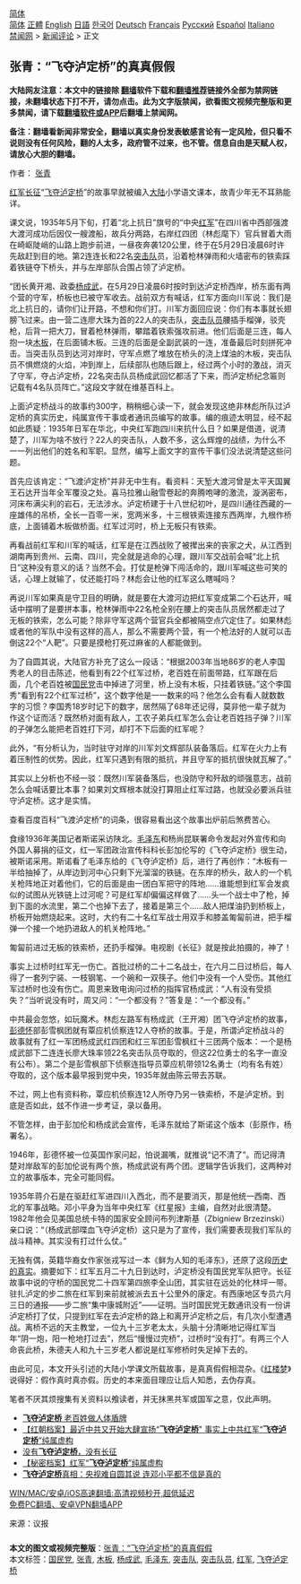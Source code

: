  <!-- 面包屑导航 --> <div class="breadcrumb"><!-- GTranslate: https://gtranslate.io/ -->  <div class="switcher notranslate">  <div class="selected">  <a href="#" onclick="return false;"> 简体</a>  </div>  <div class="option">  <a href="https://www.bannedbook.org" onclick="doGTranslate('zh-CN|zh-CN');jQuery('div.switcher div.selected a').html(jQuery(this).html());return false;" title="简体中文" class="nturl selected"> 简体</a>  <a href="https://www.bannedbook.org/zh-tw/" onclick="doGTranslate('zh-CN|zh-TW');jQuery('div.switcher div.selected a').html(jQuery(this).html());return false;" title="繁體中文" class="nturl"> 正體</a>  <a href="https://www.bannedbook.org/en/" onclick="doGTranslate('zh-CN|en');jQuery('div.switcher div.selected a').html(jQuery(this).html());return false;" title="English" class="nturl"> English</a>  <a href="https://www.bannedbook.org/ja/" onclick="doGTranslate('zh-CN|ja');jQuery('div.switcher div.selected a').html(jQuery(this).html());return false;" title="日本語" class="nturl"> 日語</a>  <a href="https://www.bannedbook.org/ko/" onclick="doGTranslate('zh-CN|ko');jQuery('div.switcher div.selected a').html(jQuery(this).html());return false;" title="한국어" class="nturl"> 한국어</a>  <a href="https://www.bannedbook.org/de/" onclick="doGTranslate('zh-CN|de');jQuery('div.switcher div.selected a').html(jQuery(this).html());return false;" title="Deutsch" class="nturl"> Deutsch</a>  <a href="https://www.bannedbook.org/fr/" onclick="doGTranslate('zh-CN|fr');jQuery('div.switcher div.selected a').html(jQuery(this).html());return false;" title="Français" class="nturl"> Français</a>  <a href="https://www.bannedbook.org/ru/" onclick="doGTranslate('zh-CN|ru');jQuery('div.switcher div.selected a').html(jQuery(this).html());return false;" title="Русский" class="nturl"> Русский</a>  <a href="https://www.bannedbook.org/es/" onclick="doGTranslate('zh-CN|es');jQuery('div.switcher div.selected a').html(jQuery(this).html());return false;" title="Español" class="nturl"> Español</a>  <a href="https://www.bannedbook.org/it/" onclick="doGTranslate('zh-CN|it');jQuery('div.switcher div.selected a').html(jQuery(this).html());return false;" title="Italiano" class="nturl"> Italiano</a>  </div>  </div>      <div class='breadcrumb-sub'><!-- Breadcrumb NavXT 6.3.0 --> <a href="https://www.bannedbook.org/" class="home">禁闻网</a> &gt; <a href="https://www.bannedbook.org/bnews/comments/" class="category">新闻评论</a> &gt; 正文</div></div><h2>张青：“飞夺泸定桥”的真真假假</h2> <p class="notice"><b>大陆网友注意：本文中的链接除 <a href="https://github.com/bannedbook/fanqiang" >翻墙</a>软件下载和<a href="https://github.com/killgcd/justmysocks/blob/master/README.md">翻墙推荐</a>链接外全部为禁网链接，未翻墙状态下打不开，请勿点击。此为文字版禁闻，欲看图文视频完整版和更多禁闻，请下载<a href="https://github.com/bannedbook/fanqiang">翻墙软件或APP</a>后翻墙上禁闻网。</p><p>备注：翻墙看新闻非常安全，翻墙以真实身份发表敏感言论有一定风险，但只看不说则没有任何风险，翻的人太多，政府管不过来，也不管。信息自由是天赋人权，请放心大胆的翻墙。</b></p>  <div class="entry"> <p>作者： <a href="https://www.bannedbook.org/bnews/tag/%e5%bc%a0%e9%9d%92/" class="st_tag internal_tag" rel="tag" title="标签 张青 下的日志">张青</a></p> <p><span class='wp_keywordlink'><a href="https://www.bannedbook.org/forum2/topic853.html" title="“土地革命”与苏区经济成败：红军不得不长征的隐秘缘由" target="_blank">红军长征</a></span>“<a href="https://www.bannedbook.org/bnews/tag/%E9%A3%9E%E5%A4%BA%E6%B3%B8%E5%AE%9A%E6%A1%A5/" class="st_tag internal_tag" rel="tag" title="标签 飞夺泸定桥 下的日志">飞夺泸定桥</a>”的故事早就被编入<span class='wp_keywordlink_affiliate'><a href="https://www.bannedbook.org/" title="大陆" target="_blank">大陆</a></span>小学语文课本，故青少年无不耳熟能详。</p> <p>课文说，1935年5月下旬，打着“北上抗日”旗号的“中央<a href="https://www.bannedbook.org/bnews/tag/%e7%ba%a2%e5%86%9b/" class="st_tag internal_tag" rel="tag" title="标签 红军 下的日志">红军</a>”在四川省中西部强渡大渡河成功后因仅一艘渡船，故兵分两路，右岸红四团（林彪麾下）官兵冒着大雨在崎岖陡峭的山路上跑步前进，一昼夜奔袭120公里，终于在5月29日凌晨6时许先敌赶到目的地。第2连连长和22名<a href="https://www.bannedbook.org/bnews/tag/%E7%AA%81%E5%87%BB%E9%98%9F/" class="st_tag internal_tag" rel="tag" title="标签 突击队 下的日志">突击队</a>员，沿着枪林弹雨和火墙密布的铁索踩着铁链夺下桥头，并与左岸部队合围占领了泸定桥。</p> <p>“团长黄开湘、政委<a href="https://www.bannedbook.org/bnews/tag/%e6%9d%a8%e6%88%90%e6%ad%a6/" class="st_tag internal_tag" rel="tag" title="标签 杨成武 下的日志">杨成武</a>，在5月29日凌晨6时按时到达泸定桥西岸，桥东面有两个营的守军，桥板也已被守军收去。战前双方有喊话，红军方面向川军说：我们是北上抗日的，请你们让开路，不想和你们打。川军方面回应说：你们有本事就长翅膀飞过来。由一营二连廖大珠为首的22人的突击队，<a href="https://www.bannedbook.org/bnews/tag/%E7%AA%81%E5%87%BB%E9%98%9F%E5%91%98/" class="st_tag internal_tag" rel="tag" title="标签 突击队员 下的日志">突击队员</a>腰插手榴弹，驳壳枪，后背一把大刀，冒着枪林弹雨，攀踏着铁索强攻前进。他们后面是三连，每人抱一块<a href="https://www.bannedbook.org/bnews/tag/%E6%9C%A8%E6%9D%BF/" class="st_tag internal_tag" rel="tag" title="标签 木板 下的日志">木板</a>，在后面铺木板。三连的后面是全副武装的一连，准备最后时刻拼死冲击。当突击队员到达河对岸时，守军点燃了堆放在桥头的浇上煤油的木板，突击队员不惧燃烧的火焰，冲到岸上，后续部队也随后跟上，经过两个小时的激战，消灭了守军，夺占泸定桥，22名突击队员杨成武回忆都活了下来，而泸定桥纪念匾则记载有4名队员阵亡。”这段文字就在维基百科上。</p> <p>上面泸定桥战斗的故事约300字，稍稍细心读一下，就会发现这绝非林彪所队过泸定桥的真实历史，纯属宣传干事或者通讯员编写的故事。编的痕迹太明显，经不起如此质疑：1935年日军在华北，中央红军跑四川来抗什么日？如果是借道，说清楚了，川军为啥不放行？22人的突击队，人数不多，这么辉煌的战绩，为什么不一一列出他们的姓名和军职。显然，编写上面文字的宣传干事们没法说清楚这些问题。</p> <p>首先应该肯定：“飞渡泸定桥”并非无中生有。看资料：天堑大渡河曾是太平天国翼王石达开当年全军覆没之处。喜马拉雅山融雪卷起的奔腾咆哮的激流，漩涡密布，河床布满尖利的岩石，无法涉水。泸定桥建于十八世纪初叶，是四川通往西藏的一座雄伟的吊桥，全长一百零一米，宽两米多，十三根铁索连接东西两岸，九根作桥底，上面铺着木板做桥面。红军过河时，桥上无板只有铁索。</p>  <p>再看战前红军和川军的喊话，红军是在江西战败了被撵出来的丧家之犬，从江西到湖南再到贵州、云南、四川，完全就是逃命的心理，跟川军交战前会喊“北上抗日”这种没有意义的话？当然不会。打仗是枪弹下闯活命的，跟川军喊这些可笑的话，心理上就输了，仗还能打吗？林彪会让他的红军这么瞎喊吗？</p> <p>再说川军如果真是守卫目的明确，就是要在大渡河边把红军变成第二个石达开，喊话中摆明了是要拼本事，枪林弹雨中22名枪全别在腰上的突击队员居然都走过了无板的铁索，怎么可能？除非守军这两个营官兵全都被隔空点穴定住了。如果林彪或者他的军队中没有这样的高人，那么不需要两个营，有一个枪法好的人就可以击倒这22个“人靶”。只要是摸枪打死过麻雀的人都能做到。</p> <p>为了自圆其说，大陆官方补充了这么一段话：“根据2003年当地86岁的老人李国秀老人的目击陈述，他看到有22个红军过桥，老百姓在前面带路，红军跟在后面，几个老百姓被<a href="https://www.bannedbook.org/bnews/tag/%e5%9b%bd%e6%b0%91%e5%85%9a/" class="st_tag internal_tag" rel="tag" title="标签 国民党 下的日志">国民党</a>击中掉进了河里，桥上没有木板，只挂着铁链。”这个李国秀“看到有22个红军过桥”，这个数字他是一一数来的吗？他怎么会有看人就数数字的习惯？李国秀18岁时记下的数字，居然隔了68年还记得，莫非他一辈子就为作这个证而活？既然桥对面有敌人，工农子弟兵红军怎么会让老百姓挡子弹？川军的子弹怎么能把老百姓打下河，却打不下后面的红军呢？</p> <p>此外，“有分析认为，当时驻守对岸的川军刘文辉部队装备落后。红军在火力上有着压制性的优势。因此，红军只遇到有限的抵抗，并且守军的抵抗很快就瓦解了。”</p> <p>其实以上分析也不经一驳：既然川军装备落后，也没防守和歼敌的顽强意志，战前怎么会喊话要比本事？如果刘文辉根本就没打算阻止红军过路，也就没必要派兵驻守泸定桥。这才是实情。</p> <p>查看百度百科“飞渡泸定桥”的词条，很容易看出这个故事出炉前后煞费苦心。</p>  <p>食缘1936年美国记者斯诺采访陕北。<a href="https://www.bannedbook.org/bnews/tag/%e6%af%9b%e6%b3%bd%e4%b8%9c/" class="st_tag internal_tag" rel="tag" title="标签 毛泽东 下的日志">毛泽东</a>和杨尚昆联署命令发起对外宣传和向外国人募捐的征文，红一军团政治宣传科科长彭加伦写的《飞夺泸定桥》很生动，被斯诺采用。斯诺看了毛泽东给的《飞夺泸定桥》后，进行了再创作：“木板有一半给抽掉了，从岸边到河中心只剩下光溜溜的铁链。在东岸的桥头，敌人的一个机关枪阵地正对着他们，它的后面是由一团白军把守的阵地……谁能想到红军会发疯似的试图从光铁链上过河呢？可是红军却偏偏这样做了……头一个战士中了枪，掉到下面的水流里，第二个也掉下去了，接着是第三个……敌人把煤油扔到桥板上，桥板开始燃烧起来。这时，大约有二十名红军战士用双手和膝盖匍匐前进，把手榴弹一个接一个地扔进敌人的机关枪阵地。”</p> <p>匍匐前进过无板的铁索桥，还扔手榴弹。电视剧《长征》就是按此拍摄的，神了！</p> <p>事实上过桥时红军无一伤亡。首批过桥的二十二名战士，在六月二日过桥后，每人得了一套列宁装、一枝钢笔、一个碗和一双筷子。他们中没有一个人受伤。其他红军过桥时也没有伤亡。周恩来致电询问过桥的指挥官杨成武：“人有没有受损失？”当听说没有时，周又问：“一个都没有？”答复是：“一个都没有。”</p> <p>中共最会忽悠，如玩魔术。林彪左路军有杨成武（王开湘）团飞夺泸定桥的故事，<span class='wp_keywordlink'><a href="https://www.bannedbook.org/forum2/topic960.html" title="彭德怀自述" target="_blank">彭德怀</a></span>部彭雪枫团就有覃应机侦察连12人夺桥的故事。于是，所谓泸定桥战斗的故事就有了红一军团杨成武红四团和红三军团彭雪枫红十三团两个版本：一个是杨成武部下二连连长廖大珠率领22名突击队员夺取的，但这22位勇士的名字一直没有公布）。第二个是彭雪枫部下侦察连指导员覃应机带领12名勇士（均有名有姓）夺取的，这个版本最早报到党中央，1935年就由陈云带去苏联。</p> <p>不过，网上也有资料称，覃应机侦察连12人所夺乃另一铁索桥，不是泸定桥。到底是否如此，玆不作进一步考证，录以备用。</p> <p>不管怎样，由于彭加伦和杨成武会宣传，毛泽东就给了斯诺这个版本（彭原作，杨署名）。</p>  <p>1946年，彭德怀被一位英国作家问起，怕说漏嘴，就推说“记不清了”。而记得清楚对岸敌军的彭加伦说有两个旅，杨成武说有两个团。逻辑学告诉我们，这两种对立的故事版本，完全可能同假。</p> <p>1935年蒋介石是在驱赶红军进四川入西北，而不是要消灭，那是他统一西南、西北的军事战略。邓小平身为当年中央红军《红星报》主编，自然对此很清楚。1982年他会见美国总统卡特的国家安全顾问布列津斯基（Zbigniew Brzezinski）亲口说：“（杨成武部喋血飞夺泸定桥）这只是为了宣传，我们需要表现我们军队的战斗精神。其实没有打过什么仗。”</p> <p>无独有偶，英籍华裔女作家张戎写过一本《鲜为人知的毛泽东》，还原了这段<span class='wp_keywordlink'><a href="https://www.bannedbook.org/forum24/topic1547.html" title="历史的真实-万古轮回的记忆" target="_blank">历史的真实</a></span>。摘要如下：红军五月二十九日到达时，泸定桥没有国民党军队把守。长征故事中说的守桥的国民党二十四军第四旅李全山团，其实驻在远处的化林坪一带。驻扎泸定的步二旅在红军到来前就被派去五十公里外的康定。有西康地区专员六月三日的通报——步二旅“集中康城附近”——证明。当时国民党无数通讯没有一份讲泸定桥打了仗，只提到红军在去泸定桥的路上和离开泸定桥之后，有几次小型遭遇战。离桥不远的天主教堂，一位九十三岁老太太，头脑十分清晰地记得红军当年“阴一炮，阳一枪地打过去”，然后“慢慢过完桥”，过桥时“没有打”。有两三个人命丧此桥，朱德夫人和九十三岁老人都说是红军修桥时失足掉下去的。</p> <p>由此可见，本文开头引述的大陆小学课文所载故事，是真真假假相混杂。《<span class='wp_keywordlink'><a href="https://www.bannedbook.org/forum3/topic58.html" title="红楼梦-谁解其中意" target="_blank">红楼梦</a></span>》说得好：假作真时真亦假。历史的本来面目理应让后人知悉，去伪存真。</p> <p>笔者不厌其烦搜集有关资料以飧读者，并无抹黑共军或国军之意，仅此声明。</p> <ul class='op-related-articles' title='相关阅读'> <li><a href='https://www.bannedbook.org/bnews/lifebaike/20210716/1588236.html' target='_blank'><b>飞夺泸定桥</b> 老百姓做人体盾牌</a></li> <li><a href='https://www.bannedbook.org/bnews/bannedvideo/20210602/1558329.html' target='_blank'>【红朝档案】最近中共又开始大肆宣扬“<b>飞夺泸定桥</b>"   事实上中共红军“<b>飞夺泸定桥</b>”纯属虚构</a></li> <li><a href='https://www.bannedbook.org/bnews/lifebaike/20210225/1493600.html' target='_blank'>没有<b>飞夺泸定桥</b>，没有长征</a></li> <li><a href='https://www.bannedbook.org/bnews/ssgc/20200821/1383389.html' target='_blank'>【秘密档案】红军“<b>飞夺泸定桥</b>”纯属虚构</a></li> <li><a href='https://www.bannedbook.org/bnews/lifebaike/20190805/1169713.html' target='_blank'><b>飞夺泸定桥</b>真相：央视难自圆其说 连邓小平都不信是真的</a></li> </ul> <p class="texttj"> <a href="https://github.com/bannedbook/fanqiang/wiki/V2ray%E6%9C%BA%E5%9C%BA" target="_blank">WIN/MAC/安卓/iOS高速翻墙:高清视频秒开,超低延迟</a><br/> <a href="https://github.com/bannedbook/fanqiang/wiki/%E7%A6%81%E9%97%BB%E7%BD%91%E5%AE%89%E5%8D%93%E7%BF%BB%E5%A2%99%E6%96%B0%E9%97%BBAPP" target="_blank">免费PC翻墙、安卓VPN翻墙APP</a></p> <p> 来源：议报 </p><a name='sharetosocial'></a>  <div style="margin-bottom:5px;padding-bottom:5px;clear:both"> <div id="archive-pix-1" class="banner-ads"> <!-- AuctionX Display platform tag START --> <div id="26318x728x90x621x_ADSLOT2" clicktrack="%%CLICK_URL_ESC%%"></div> <!-- AuctionX Display platform tag END --> </div> <div id="archive-pix-2" class="banner-ads"> <!-- AuctionX Display platform tag START --> <div id="26315x300x250x621x_ADSLOT2" clicktrack="%%CLICK_URL_ESC%%"></div> <!-- AuctionX Display platform tag END --> </div> </div>    <div id="archive-pix-1" class="banner-ads"> <!-- AuctionX Display platform tag START --> <div id="26318x728x90x621x_ADSLOT3" clicktrack="%%CLICK_URL_ESC%%"></div> <!-- AuctionX Display platform tag END --> </div> <div><b>本文的图文或视频完整版</b>：<a href='https://www.bannedbook.org/bnews/comments/20210716/1588254.html'>张青：“飞夺泸定桥”的真真假假</a></div>  </div><!--END ENTRY--> <div class="postfooter"> <div>本文标签：<a href="https://www.bannedbook.org/bnews/tag/%e5%9b%bd%e6%b0%91%e5%85%9a/" rel="tag">国民党</a>, <a href="https://www.bannedbook.org/bnews/tag/%e5%bc%a0%e9%9d%92/" rel="tag">张青</a>, <a href="https://www.bannedbook.org/bnews/tag/%E6%9C%A8%E6%9D%BF/" rel="tag">木板</a>, <a href="https://www.bannedbook.org/bnews/tag/%e6%9d%a8%e6%88%90%e6%ad%a6/" rel="tag">杨成武</a>, <a href="https://www.bannedbook.org/bnews/tag/%e6%af%9b%e6%b3%bd%e4%b8%9c/" rel="tag">毛泽东</a>, <a href="https://www.bannedbook.org/bnews/tag/%E7%AA%81%E5%87%BB%E9%98%9F/" rel="tag">突击队</a>, <a href="https://www.bannedbook.org/bnews/tag/%E7%AA%81%E5%87%BB%E9%98%9F%E5%91%98/" rel="tag">突击队员</a>, <a href="https://www.bannedbook.org/bnews/tag/%e7%ba%a2%e5%86%9b/" rel="tag">红军</a>, <a href="https://www.bannedbook.org/bnews/tag/%E9%A3%9E%E5%A4%BA%E6%B3%B8%E5%AE%9A%E6%A1%A5/" rel="tag">飞夺泸定桥</a></div>  </div><!--END POSTFOOTER--> 